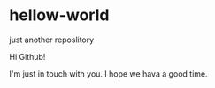 # hellow-world
just another reposlitory

Hi Github!

I'm just in touch with you.
I hope we hava a good time.

